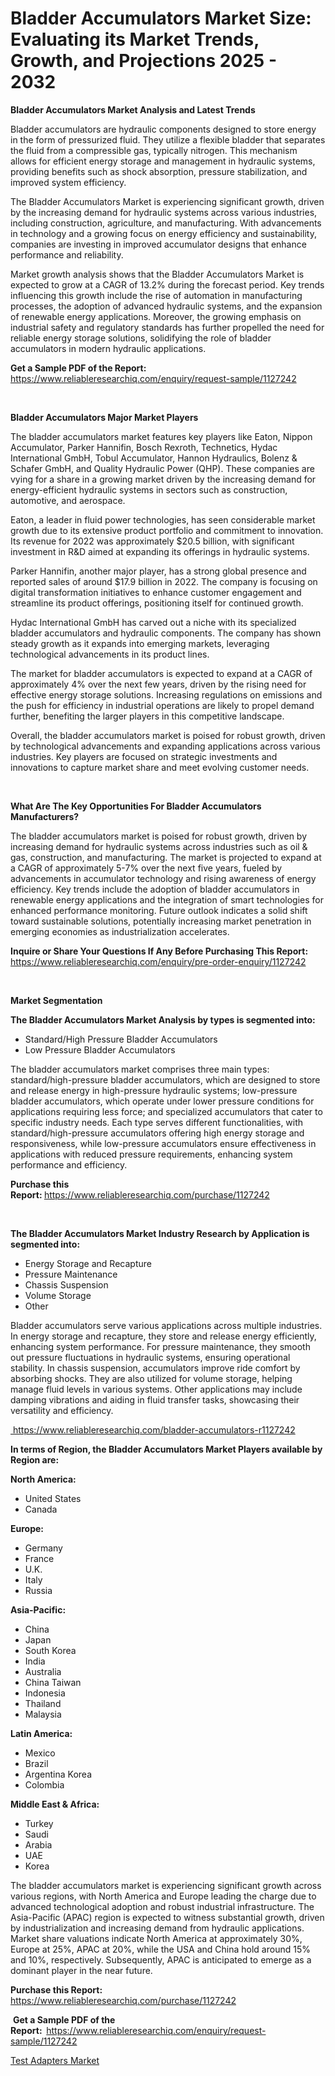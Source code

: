 <p><h1>Bladder Accumulators Market Size: Evaluating its Market Trends, Growth, and Projections 2025 - 2032</h1></p><p><strong>Bladder Accumulators Market Analysis and Latest Trends</strong></p>
<p><p>Bladder accumulators are hydraulic components designed to store energy in the form of pressurized fluid. They utilize a flexible bladder that separates the fluid from a compressible gas, typically nitrogen. This mechanism allows for efficient energy storage and management in hydraulic systems, providing benefits such as shock absorption, pressure stabilization, and improved system efficiency.</p><p>The Bladder Accumulators Market is experiencing significant growth, driven by the increasing demand for hydraulic systems across various industries, including construction, agriculture, and manufacturing. With advancements in technology and a growing focus on energy efficiency and sustainability, companies are investing in improved accumulator designs that enhance performance and reliability.</p><p>Market growth analysis shows that the Bladder Accumulators Market is expected to grow at a CAGR of 13.2% during the forecast period. Key trends influencing this growth include the rise of automation in manufacturing processes, the adoption of advanced hydraulic systems, and the expansion of renewable energy applications. Moreover, the growing emphasis on industrial safety and regulatory standards has further propelled the need for reliable energy storage solutions, solidifying the role of bladder accumulators in modern hydraulic applications.</p></p>
<p><strong>Get a Sample PDF of the Report:&nbsp;</strong> <a href="https://www.reliableresearchiq.com/enquiry/request-sample/1127242?utm_campaign=3308&utm_medium=2&utm_source=Github&utm_content=ia&utm_term=06042025&utm_id=bladder-accumulators">https://www.reliableresearchiq.com/enquiry/request-sample/1127242</a></p>
<p>&nbsp;</p>
<p><strong>Bladder Accumulators Major Market Players</strong></p>
<p><p>The bladder accumulators market features key players like Eaton, Nippon Accumulator, Parker Hannifin, Bosch Rexroth, Technetics, Hydac International GmbH, Tobul Accumulator, Hannon Hydraulics, Bolenz & Schafer GmbH, and Quality Hydraulic Power (QHP). These companies are vying for a share in a growing market driven by the increasing demand for energy-efficient hydraulic systems in sectors such as construction, automotive, and aerospace.</p><p>Eaton, a leader in fluid power technologies, has seen considerable market growth due to its extensive product portfolio and commitment to innovation. Its revenue for 2022 was approximately $20.5 billion, with significant investment in R&D aimed at expanding its offerings in hydraulic systems.</p><p>Parker Hannifin, another major player, has a strong global presence and reported sales of around $17.9 billion in 2022. The company is focusing on digital transformation initiatives to enhance customer engagement and streamline its product offerings, positioning itself for continued growth.</p><p>Hydac International GmbH has carved out a niche with its specialized bladder accumulators and hydraulic components. The company has shown steady growth as it expands into emerging markets, leveraging technological advancements in its product lines.</p><p>The market for bladder accumulators is expected to expand at a CAGR of approximately 4% over the next few years, driven by the rising need for effective energy storage solutions. Increasing regulations on emissions and the push for efficiency in industrial operations are likely to propel demand further, benefiting the larger players in this competitive landscape.</p><p>Overall, the bladder accumulators market is poised for robust growth, driven by technological advancements and expanding applications across various industries. Key players are focused on strategic investments and innovations to capture market share and meet evolving customer needs.</p></p>
<p>&nbsp;</p>
<p><strong>What Are The Key Opportunities For Bladder Accumulators Manufacturers?</strong></p>
<p><p>The bladder accumulators market is poised for robust growth, driven by increasing demand for hydraulic systems across industries such as oil & gas, construction, and manufacturing. The market is projected to expand at a CAGR of approximately 5-7% over the next five years, fueled by advancements in accumulator technology and rising awareness of energy efficiency. Key trends include the adoption of bladder accumulators in renewable energy applications and the integration of smart technologies for enhanced performance monitoring. Future outlook indicates a solid shift toward sustainable solutions, potentially increasing market penetration in emerging economies as industrialization accelerates.</p></p>
<p><strong>Inquire or Share Your Questions If Any Before Purchasing This Report:</strong> <a href="https://www.reliableresearchiq.com/enquiry/pre-order-enquiry/1127242?utm_campaign=3308&utm_medium=2&utm_source=Github&utm_content=ia&utm_term=06042025&utm_id=bladder-accumulators">https://www.reliableresearchiq.com/enquiry/pre-order-enquiry/1127242</a></p>
<p>&nbsp;</p>
<p><strong>Market Segmentation</strong></p>
<p><strong>The Bladder Accumulators Market Analysis by types is segmented into:</strong></p>
<p><ul><li>Standard/High Pressure Bladder Accumulators</li><li>Low Pressure Bladder Accumulators</li></ul></p>
<p><p>The bladder accumulators market comprises three main types: standard/high-pressure bladder accumulators, which are designed to store and release energy in high-pressure hydraulic systems; low-pressure bladder accumulators, which operate under lower pressure conditions for applications requiring less force; and specialized accumulators that cater to specific industry needs. Each type serves different functionalities, with standard/high-pressure accumulators offering high energy storage and responsiveness, while low-pressure accumulators ensure effectiveness in applications with reduced pressure requirements, enhancing system performance and efficiency.</p></p>
<p><strong>Purchase this Report:&nbsp;</strong><a href="https://www.reliableresearchiq.com/purchase/1127242?utm_campaign=3308&utm_medium=2&utm_source=Github&utm_content=ia&utm_term=06042025&utm_id=bladder-accumulators">https://www.reliableresearchiq.com/purchase/1127242</a></p>
<p>&nbsp;</p>
<p><strong>The Bladder Accumulators Market Industry Research by Application is segmented into:</strong></p>
<p><ul><li>Energy Storage and Recapture</li><li>Pressure Maintenance</li><li>Chassis Suspension</li><li>Volume Storage</li><li>Other</li></ul></p>
<p><p>Bladder accumulators serve various applications across multiple industries. In energy storage and recapture, they store and release energy efficiently, enhancing system performance. For pressure maintenance, they smooth out pressure fluctuations in hydraulic systems, ensuring operational stability. In chassis suspension, accumulators improve ride comfort by absorbing shocks. They are also utilized for volume storage, helping manage fluid levels in various systems. Other applications may include damping vibrations and aiding in fluid transfer tasks, showcasing their versatility and efficiency.</p></p>
<p><a href="https://www.reliableresearchiq.com/bladder-accumulators-r1127242?utm_campaign=3308&utm_medium=2&utm_source=Github&utm_content=ia&utm_term=06042025&utm_id=bladder-accumulators">&nbsp;https://www.reliableresearchiq.com/bladder-accumulators-r1127242</a></p>
<p><strong>In terms of Region, the Bladder Accumulators Market Players available by Region are:</strong></p>
<p>
    <p> <strong> North America: </strong>
        <ul>
            <li>United States</li>
            <li>Canada</li>
        </ul>
        </p> 
    <p> <strong> Europe: </strong>
        <ul>
            <li>Germany</li>
            <li>France</li>
            <li>U.K.</li>
            <li>Italy</li>
            <li>Russia</li>
        </ul>
        </p> 
    <p> <strong> Asia-Pacific: </strong>
        <ul>
            <li>China</li>
            <li>Japan</li>
            <li>South Korea</li>
            <li>India</li>
            <li>Australia</li>
            <li>China Taiwan</li>
            <li>Indonesia</li>
            <li>Thailand</li>
            <li>Malaysia</li>
        </ul>
        </p> 
    <p> <strong> Latin America: </strong>
        <ul>
            <li>Mexico</li>
            <li>Brazil</li>
            <li>Argentina Korea</li>
            <li>Colombia</li>
        </ul>
        </p> 
    <p> <strong> Middle East & Africa: </strong>
        <ul>
            <li>Turkey</li>
            <li>Saudi</li>
            <li>Arabia</li>
            <li>UAE</li>
            <li>Korea</li>
        </ul>
    </p>
    </p>
<p><p>The bladder accumulators market is experiencing significant growth across various regions, with North America and Europe leading the charge due to advanced technological adoption and robust industrial infrastructure. The Asia-Pacific (APAC) region is expected to witness substantial growth, driven by industrialization and increasing demand from hydraulic applications. Market share valuations indicate North America at approximately 30%, Europe at 25%, APAC at 20%, while the USA and China hold around 15% and 10%, respectively. Subsequently, APAC is anticipated to emerge as a dominant player in the near future.</p></p>
<p><strong>Purchase this Report: </strong><a href="https://www.reliableresearchiq.com/purchase/1127242?utm_campaign=3308&utm_medium=2&utm_source=Github&utm_content=ia&utm_term=06042025&utm_id=bladder-accumulators">https://www.reliableresearchiq.com/purchase/1127242</a></p>
<p>&nbsp;<strong>Get a Sample PDF of the Report:&nbsp;&nbsp;</strong><a href="https://www.reliableresearchiq.com/enquiry/request-sample/1127242?utm_campaign=3308&utm_medium=2&utm_source=Github&utm_content=ia&utm_term=06042025&utm_id=bladder-accumulators">https://www.reliableresearchiq.com/enquiry/request-sample/1127242</a></p>
<p><strong></strong></p>
<p><p><a href="https://github.com/wynonachirei9/Market-Research-Report-List-1/blob/main/test-adapters-market.md?utm_campaign=3308&utm_medium=2&utm_source=Github&utm_content=ia&utm_term=06042025&utm_id=bladder-accumulators">Test Adapters Market</a></p></p>